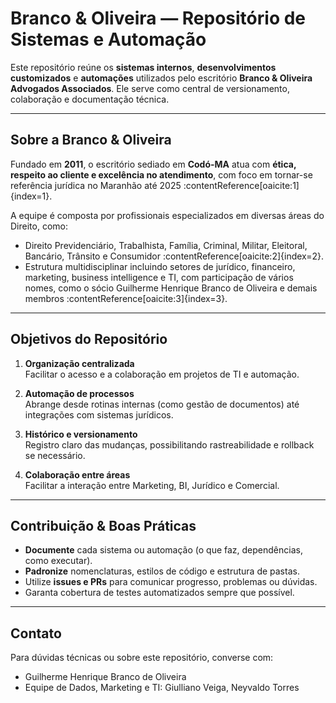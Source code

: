# Branco & Oliveira — Repositório de Sistemas e Automação

Este repositório reúne os **sistemas internos**, **desenvolvimentos customizados** e **automações** utilizados pelo escritório **Branco & Oliveira Advogados Associados**. Ele serve como central de versionamento, colaboração e documentação técnica.

---

##  Sobre a Branco & Oliveira

Fundado em **2011**, o escritório sediado em **Codó-MA** atua com **ética, respeito ao cliente e excelência no atendimento**, com foco em tornar-se referência jurídica no Maranhão até 2025 :contentReference[oaicite:1]{index=1}.

A equipe é composta por profissionais especializados em diversas áreas do Direito, como:
- Direito Previdenciário, Trabalhista, Família, Criminal, Militar, Eleitoral, Bancário, Trânsito e Consumidor :contentReference[oaicite:2]{index=2}.
- Estrutura multidisciplinar incluindo setores de jurídico, financeiro, marketing, business intelligence e TI, com participação de vários nomes, como o sócio Guilherme Henrique Branco de Oliveira e demais membros :contentReference[oaicite:3]{index=3}.

---

##  Objetivos do Repositório

1. **Organização centralizada**  
   Facilitar o acesso e a colaboração em projetos de TI e automação.

2. **Automação de processos**  
   Abrange desde rotinas internas (como gestão de documentos) até integrações com sistemas jurídicos.

3. **Histórico e versionamento**  
   Registro claro das mudanças, possibilitando rastreabilidade e rollback se necessário.

4. **Colaboração entre áreas**  
   Facilitar a interação entre Marketing, BI, Jurídico e Comercial.

---

##  Contribuição & Boas Práticas

- **Documente** cada sistema ou automação (o que faz, dependências, como executar).
- **Padronize** nomenclaturas, estilos de código e estrutura de pastas.
- Utilize **issues e PRs** para comunicar progresso, problemas ou dúvidas.
- Garanta cobertura de testes automatizados sempre que possível.

---

##  Contato

Para dúvidas técnicas ou sobre este repositório, converse com:
- Guilherme Henrique Branco de Oliveira  
- Equipe de Dados, Marketing e TI: Giulliano Veiga, Neyvaldo Torres

